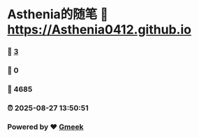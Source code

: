 # Asthenia的随笔 :link: https://Asthenia0412.github.io 
### :page_facing_up: [3](https://Asthenia0412.github.io/tag.html) 
### :speech_balloon: 0 
### :hibiscus: 4685 
### :alarm_clock: 2025-08-27 13:50:51 
### Powered by :heart: [Gmeek](https://github.com/Meekdai/Gmeek)
